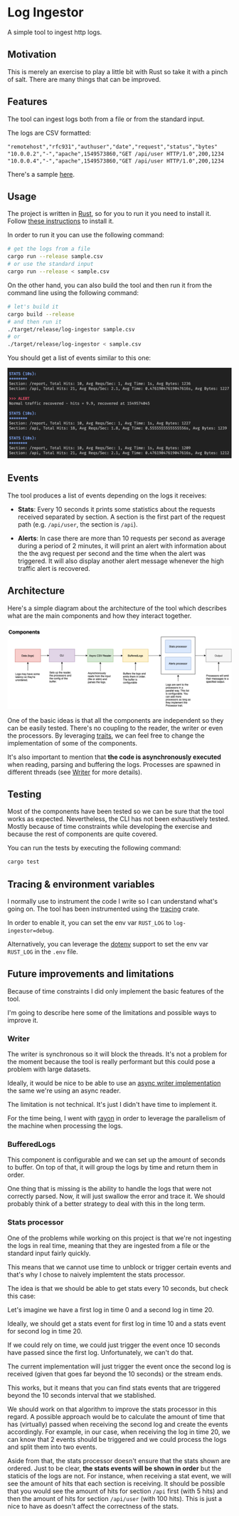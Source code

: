 # Log Ingestor

A simple tool to ingest http logs.

## Motivation

This is merely an exercise to play a little bit with Rust so take it with a pinch of salt. There are many things that can be improved.

## Features

The tool can ingest logs both from a file or from the standard input.

The logs are CSV formatted:

```csv
"remotehost","rfc931","authuser","date","request","status","bytes"
"10.0.0.2","-","apache",1549573860,"GET /api/user HTTP/1.0",200,1234
"10.0.0.4","-","apache",1549573860,"GET /api/user HTTP/1.0",200,1234
```

There's a sample [here](sample.csv).

## Usage

The project is written in [Rust](https://www.rust-lang.org/), so for you to run it you need to install it. Follow [these instructions](https://www.rust-lang.org/tools/install) to install it.

In order to run it you can use the following command:

```sh
# get the logs from a file
cargo run --release sample.csv
# or use the standard input
cargo run --release < sample.csv
```

On the other hand, you can also build the tool and then run it from the command line using the following command:

```sh
# let's build it
cargo build --release
# and then run it
./target/release/log-ingestor sample.csv
# or
./target/release/log-ingestor < sample.csv
```

You should get a list of events similar to this one:

![terminal](./docs/images/terminal.png)

## Events

The tool produces a list of events depending on the logs it receives:

- **Stats**: Every 10 seconds it prints some statistics about the requests received separated by section. A section is the first part of the request path (e.g. `/api/user`, the section is `/api`).

- **Alerts**: In case there are more than 10 requests per second as average during a period of 2 minutes, it will print an alert with information about the the avg request per second and the time when the alert was triggered. It will also display another alert message whenever the high traffic alert is recovered. 

## Architecture

Here's a simple diagram about the architecture of the tool which describes what are the main components and how they interact together.

![components](./docs/images/components.png)

One of the basic ideas is that all the components are independent so they can be easily tested. There's no coupling to the reader, the writer or  even the processors. By leveraging [traits](https://doc.rust-lang.org/reference/items/traits.html), we can feel free to change the implementation of some of the components.

It's also important to mention that **the code is asynchronously executed** when reading, parsing and buffering the logs. Processes are spawned in different threads (see [Writer](#writer) for more details).

## Testing

Most of the components have been tested so we can be sure that the tool works as expected. Nevertheless, the CLI has not been exhaustively tested. Mostly because of time constraints while developing the exercise and because the rest of components are quite covered.

You can run the tests by executing the following command:

```sh
cargo test
```

## Tracing & environment variables

I normally use to instrument the code I write so I can understand what's going on. The tool has been instrumented using the [tracing](https://docs.rs/tracing/0.1.31/tracing/) crate.

In order to enable it, you can set the env var `RUST_LOG` to `log-ingestor=debug`.

Alternatively, you can leverage the [dotenv](https://docs.rs/dotenv/latest/dotenv/) support to set the env var `RUST_LOG` in the `.env` file.

## Future improvements and limitations

Because of time constraints I did only implement the basic features of the tool.

I'm going to describe here some of the limitations and possible ways to improve it.

### Writer

The writer is synchronous so it will block the threads. It's not a problem for the moment because the tool is really performant but this could pose a problem with large datasets.

Ideally, it would be nice to be able to use an [async writer implementation](https://docs.rs/tokio/1.17.0/tokio/io/trait.AsyncWrite.html) the same we're using an async reader.

The limitation is not technical. It's just I didn't have time to implement it.

For the time being, I went with [rayon](https://docs.rs/rayon/latest/rayon/) in order to leverage the parallelism of the machine when processing the logs.

### BufferedLogs

This component is configurable and we can set up the amount of seconds to buffer. On top of that, it will group the logs by time and return them in order.

One thing that is missing is the ability to handle the logs that were not correctly parsed. Now, it will just swallow the error and trace it. We should probably think of a better strategy to deal with this in the long term.

### Stats processor

One of the problems while working on this project is that we're not ingesting the logs in real time, meaning that they are ingested from a file or the standard input fairly quickly.

This means that we cannot use time to unblock or trigger certain events and that's why I chose to naively implemtent the stats processor.

The idea is that we should be able to get stats every 10 seconds, but check this case:

Let's imagine we have a first log in time 0 and a second log in time 20.

Ideally, we should get a stats event for first log in time 10 and a stats event for second log in time 20.

If we could rely on time, we could just trigger the event once 10 seconds have passed since the first log. Unfortunately, we can't do that.

The current implementation will just trigger the event once the second log is received (given that goes far beyond the 10 seconds) or the stream ends.

This works, but it means that you can find stats events that are triggered beyond the 10 seconds interval that we stablished.

We should work on that algorithm to improve the stats processor in this regard. A possible approach would be to calculate the amount of time that has (virtually) passed when receiving the second log and create the events accordingly. For example, in our case, when receiving the log in time 20, we can know that 2 events should be triggered and we could process the logs and split them into two events.

Aside from that, the stats processor doesn't ensure that the stats shown are ordered. Just to be clear, **the stats events will be shown in order** but the staticis of the logs are not. For instance, when receiving a stat event, we will see the amount of hits that each section is receiving. It should be possible that you would see the amount of hits for section `/api` first (with 5 hits) and then the amount of hits for section `/api/user` (with 100 hits). This is just a nice to have as doesn't affect the correctness of the stats.
